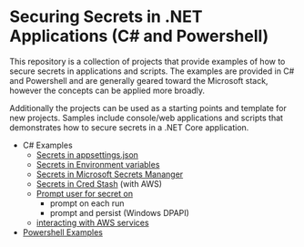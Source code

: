 # Securing Secrets in .NET Applications (C# and Powershell)

This repository is a collection of projects that  provide examples of how to secure secrets in applications and scripts. The examples are provided in C# and Powershell and are generally geared toward the Microsoft stack, however the concepts can be applied more broadly. 

Additionally the projects can be used as a starting points and template for new projects. Samples include console/web applications and scripts that demonstrates how to secure secrets in a .NET Core application.

- C# Examples
  - [Secrets in appsettings.json](./ConsoleAppViaAppSettings/README.md)
  - [Secrets in Environment variables](./ConsoleAppViaEnvVars/README.md)
  - [Secrets in Microsoft Secrets Mananger](./ConsoleAppViaSecretManager/README.md)
  - [Secrets in Cred Stash](./ConsoleAppViaCredStash/README.md) (with AWS)
  - [Prompt user for secret on](./ConsoleAppViaPrompt/README.md)
    - prompt on each run 
    - prompt and persist (Windows DPAPI)
  - [interacting with AWS services](./ConsoleAppViaAws/README.md)
- [Powershell Examples](./Powershell/README.md)



